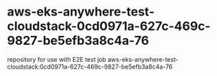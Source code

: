 # aws-eks-anywhere-test-cloudstack-0cd0971a-627c-469c-9827-be5efb3a8c4a-76
repository for use with E2E test job aws-eks-anywhere-test-cloudstack:0cd0971a-627c-469c-9827-be5efb3a8c4a-76

